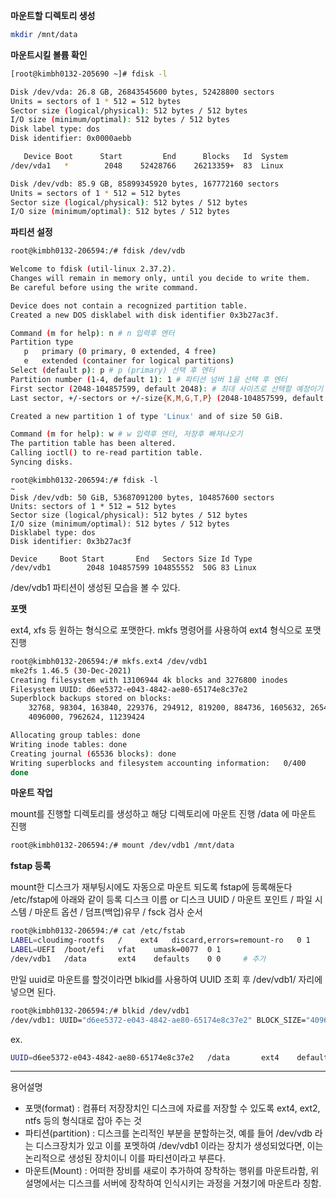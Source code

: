 **마운트할 디렉토리 생성** 

```bash
mkdir /mnt/data
```

**마운트시킬 볼륨 확인**

```bash
[root@kimbh0132-205690 ~]# fdisk -l

Disk /dev/vda: 26.8 GB, 26843545600 bytes, 52428800 sectors
Units = sectors of 1 * 512 = 512 bytes
Sector size (logical/physical): 512 bytes / 512 bytes
I/O size (minimum/optimal): 512 bytes / 512 bytes
Disk label type: dos
Disk identifier: 0x0000aebb

   Device Boot      Start         End      Blocks   Id  System
/dev/vda1   *        2048    52428766    26213359+  83  Linux

Disk /dev/vdb: 85.9 GB, 85899345920 bytes, 167772160 sectors
Units = sectors of 1 * 512 = 512 bytes
Sector size (logical/physical): 512 bytes / 512 bytes
I/O size (minimum/optimal): 512 bytes / 512 bytes
```

**파티션 설정**

```bash
root@kimbh0132-206594:/# fdisk /dev/vdb 

Welcome to fdisk (util-linux 2.37.2).
Changes will remain in memory only, until you decide to write them.
Be careful before using the write command.

Device does not contain a recognized partition table.
Created a new DOS disklabel with disk identifier 0x3b27ac3f.

Command (m for help): n # n 입력후 엔터
Partition type
   p   primary (0 primary, 0 extended, 4 free)
   e   extended (container for logical partitions)
Select (default p): p # p (primary) 선택 후 엔터
Partition number (1-4, default 1): 1 # 파티션 넘버 1을 선택 후 엔터
First sector (2048-104857599, default 2048): # 최대 사이즈로 선택할 예정이기 first와 last 모두 엔터로 디폴트값을 입력함
Last sector, +/-sectors or +/-size{K,M,G,T,P} (2048-104857599, default 104857599): 

Created a new partition 1 of type 'Linux' and of size 50 GiB.

Command (m for help): w # w 입력후 엔터, 저장후 빠져나오기
The partition table has been altered.
Calling ioctl() to re-read partition table.
Syncing disks.
```

```
root@kimbh0132-206594:/# fdisk -l
~
Disk /dev/vdb: 50 GiB, 53687091200 bytes, 104857600 sectors
Units: sectors of 1 * 512 = 512 bytes
Sector size (logical/physical): 512 bytes / 512 bytes
I/O size (minimum/optimal): 512 bytes / 512 bytes
Disklabel type: dos
Disk identifier: 0x3b27ac3f

Device     Boot Start       End   Sectors Size Id Type
/dev/vdb1        2048 104857599 104855552  50G 83 Linux

```

/dev/vdb1 파티션이 생성된 모습을 볼 수 있다.

**포맷**

ext4, xfs 등 원하는 형식으로 포맷한다.
mkfs 명령어를 사용하여 ext4 형식으로 포맷진행

```bash
root@kimbh0132-206594:/# mkfs.ext4 /dev/vdb1 
mke2fs 1.46.5 (30-Dec-2021)
Creating filesystem with 13106944 4k blocks and 3276800 inodes
Filesystem UUID: d6ee5372-e043-4842-ae80-65174e8c37e2
Superblock backups stored on blocks: 
	32768, 98304, 163840, 229376, 294912, 819200, 884736, 1605632, 2654208, 
	4096000, 7962624, 11239424

Allocating group tables: done                            
Writing inode tables: done                            
Creating journal (65536 blocks): done
Writing superblocks and filesystem accounting information:   0/400
done   
```

**마운트 작업**

mount를 진행할 디렉토리를 생성하고 해당 디렉토리에 마운트 진행
/data 에 마운트 진행

```bash
root@kimbh0132-206594:/# mount /dev/vdb1 /mnt/data
```

**fstap 등록**

mount한 디스크가 재부팅시에도 자동으로 마운트 되도록 fstap에 등록해둔다
/etc/fstap에 아래와 같이 등록
디스크 이름 or 디스크 UUID / 마운트 포인트 / 파일 시스템 / 마운트 옵션 / 덤프(백업)유무 / fsck 검사 순서

```bash
root@kimbh0132-206594:/# cat /etc/fstab
LABEL=cloudimg-rootfs	/	 ext4	discard,errors=remount-ro	0 1
LABEL=UEFI	/boot/efi	vfat	umask=0077	0 1
/dev/vdb1	/data		ext4	defaults	0 0		# 추가
```

만일 uuid로 마운트를 할것이라면 blkid를 사용하여 UUID 조회 후 /dev/vdb1/ 자리에 넣으면 된다.

```bash
root@kimbh0132-206594:/# blkid /dev/vdb1
/dev/vdb1: UUID="d6ee5372-e043-4842-ae80-65174e8c37e2" BLOCK_SIZE="4096" TYPE="ext4" PARTUUID="3b27ac3f-01"
```

ex.

```bash
UUID=d6ee5372-e043-4842-ae80-65174e8c37e2	/data		ext4	defaults	0 0		# 추가
```

---

용어설명

- 포맷(format) : 컴퓨터 저장장치인 디스크에 자료를 저장할 수 있도록 ext4, ext2, ntfs 등의 형식대로 잡아 주는 것
- 파티션(partition) : 디스크를 논리적인 부분을 분할하는것, 예를 들어 /dev/vdb 라는 디스크장치가 있고 이를 포멧하여 /dev/vdb1 이라는 장치가 생성되었다면, 이는 논리적으로 생성된 장치이니 이를 파티션이라고 부른다.
- 마운트(Mount) : 어떠한 장비를 새로이 추가하여 장착하는 행위를 마운트라함, 위 설명에서는 디스크를 서버에 장착하여 인식시키는 과정을 거쳤기에 마운트라 칭함.
